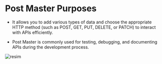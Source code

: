 # Post Master Purposes

* It allows you to add various types of data and choose the appropriate HTTP method (such as POST, GET, PUT, DELETE, or PATCH) to interact with APIs efficiently. 

* Post Master is commonly used for testing, debugging, and documenting APIs during the development process.

  
![resim](https://github.com/user-attachments/assets/2437e719-616b-41b2-8a00-9ef42ccbf2d9)

